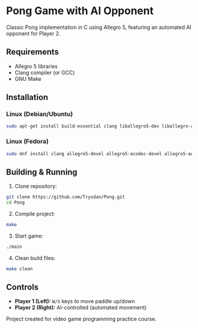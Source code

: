 # Pong Game with AI Opponent

Classic Pong implementation in C using Allegro 5, featuring an automated AI opponent for Player 2.

## Requirements
- Allegro 5 libraries
- Clang compiler (or GCC)
- GNU Make

## Installation
### Linux (Debian/Ubuntu)
```bash
sudo apt-get install build-essential clang liballegro5-dev liballegro-acodec5-dev liballegro-audio5-dev liballegro-font5-dev liballegro-ttf5-dev
```

### Linux (Fedora)
```bash
sudo dnf install clang allegro5-devel allegro5-acodec-devel allegro5-audio-devel allegro5-font-devel
```

## Building & Running
1. Clone repository:
```bash
git clone https://github.com/Trysdan/Pong.git
cd Pong
```

2. Compile project:
```bash
make
```

3. Start game:
```bash
./main
```

4. Clean build files:
```bash
make clean
```

## Controls
- **Player 1 (Left):** `W/S` keys to move paddle up/down
- **Player 2 (Right):** AI-controlled (automated movement)

Project created for video game programming practice course.